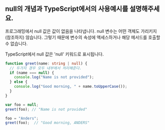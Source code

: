 ## null의 개념과 TypeScript에서의 사용예시를 설명해주세요.

프로그래밍에서 null 값은 값이 없음을 나타냅니다. null 변수는 어떤 객체도 가리키지(참조하지) 않습니다. 그렇기 때문에 변수의 속성에 액세스하거나 해당 메서드를 호출할 수 없습니다.

TypeScript에서 null 값은 'null' 키워드로 표시됩니다.

```ts
function greet(name: string | null) {
  // 두가지 경우 모두 내부에서 처리해준다.
  if (name === null) {
    console.log("Name is not provided");
  } else {
    console.log("Good morning, " + name.toUpperCase());
  }
}

var foo = null;
greet(foo); // "Name is not provided"

foo = "Anders";
greet(foo);  // "Good morning, ANDERS"
```